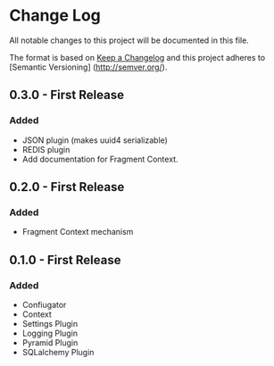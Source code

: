 # Change Log
All notable changes to this project will be documented in this file.

The format is based on [Keep a Changelog](http://keepachangelog.com/) and this project adheres to [Semantic Versioning]
(http://semver.org/).

## 0.3.0 - First Release

### Added

- JSON plugin (makes uuid4 serializable)
- REDIS plugin
- Add documentation for Fragment Context.

## 0.2.0 - First Release

### Added

- Fragment Context mechanism

## 0.1.0 - First Release

### Added

- Confiugator
- Context
- Settings Plugin
- Logging Plugin
- Pyramid Plugin
- SQLalchemy Plugin
